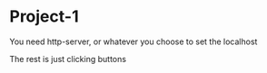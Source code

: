 # Project-1

You need http-server, or whatever you choose to set the localhost

The rest is just clicking buttons
